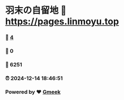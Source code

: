 # 羽末の自留地 :link: https://pages.linmoyu.top 
### :page_facing_up: [4](https://pages.linmoyu.top/tag.html) 
### :speech_balloon: 0 
### :hibiscus: 6251 
### :alarm_clock: 2024-12-14 18:46:51 
### Powered by :heart: [Gmeek](https://github.com/Meekdai/Gmeek)
